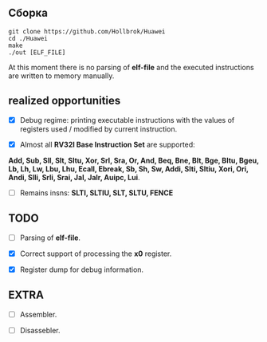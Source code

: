 ## Сборка
    git clone https://github.com/Hollbrok/Huawei
    cd ./Huawei
    make
    ./out [ELF_FILE]

At this moment there is no parsing of __elf-file__ and the executed instructions are written to memory manually.

## realized opportunities

- [X] Debug regime: printing executable instructions with the values of registers used / modified by current instruction.

- [X] Almost all __RV32I Base Instruction Set__ are supported:

__Add, Sub, Sll, Slt, Sltu, Xor, Srl, Sra, Or, And, Beq, Bne, Blt, Bge, Bltu, Bgeu, Lb, Lh, Lw, Lbu, Lhu, Ecall, Ebreak, Sb, Sh, Sw, Addi, Slti, Sltiu, Xori, Ori, Andi, Slli, Srli, Srai, Jal, Jalr, Auipc, Lui__.

- [ ] Remains insns:
__SLTI, SLTIU, SLT, SLTU, FENCE__

## TODO

- [ ] Parsing of __elf-file__.

- [X] Correct support of processing the __x0__ register.

- [X] Register dump for debug information.

## EXTRA

- [ ] Assembler.

- [ ] Disassebler.


